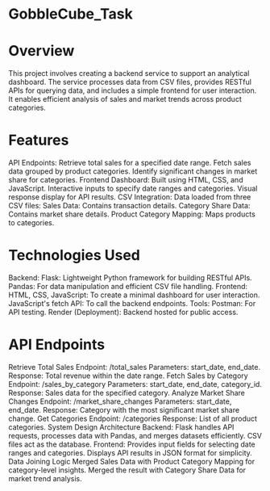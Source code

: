 # GobbleCube_Task

# Overview
This project involves creating a backend service to support an analytical dashboard. The service processes data from CSV files, provides RESTful APIs for querying data, and includes a simple frontend for user interaction. It enables efficient analysis of sales and market trends across product categories.

# Features
API Endpoints:
Retrieve total sales for a specified date range.
Fetch sales data grouped by product categories.
Identify significant changes in market share for categories.
Frontend Dashboard:
Built using HTML, CSS, and JavaScript.
Interactive inputs to specify date ranges and categories.
Visual response display for API results.
CSV Integration:
Data loaded from three CSV files:
Sales Data: Contains transaction details.
Category Share Data: Contains market share details.
Product Category Mapping: Maps products to categories.

# Technologies Used
Backend:
Flask: Lightweight Python framework for building RESTful APIs.
Pandas: For data manipulation and efficient CSV file handling.
Frontend:
HTML, CSS, JavaScript: To create a minimal dashboard for user interaction.
JavaScript's fetch API: To call the backend endpoints.
Tools:
Postman: For API testing.
Render (Deployment): Backend hosted for public access.

# API Endpoints
Retrieve Total Sales
Endpoint: /total_sales
Parameters: start_date, end_date.
Response: Total revenue within the date range.
Fetch Sales by Category
Endpoint: /sales_by_category
Parameters: start_date, end_date, category_id.
Response: Sales data for the specified category.
Analyze Market Share Changes
Endpoint: /market_share_changes
Parameters: start_date, end_date.
Response: Category with the most significant market share change.
Get Categories
Endpoint: /categories
Response: List of all product categories.
System Design
Architecture
Backend:
Flask handles API requests, processes data with Pandas, and merges datasets efficiently.
CSV files act as the database.
Frontend:
Provides input fields for selecting date ranges and categories.
Displays API results in JSON format for simplicity.
Data Joining Logic
Merged Sales Data with Product Category Mapping for category-level insights.
Merged the result with Category Share Data for market trend analysis.
